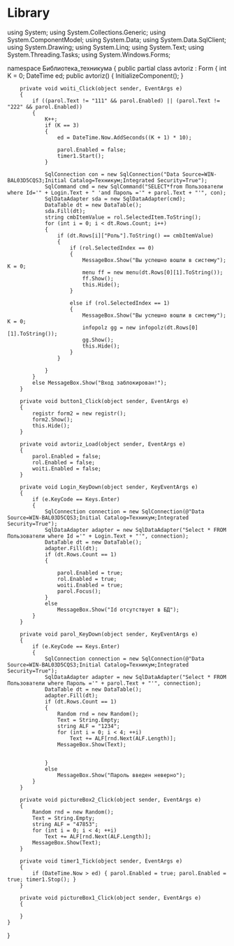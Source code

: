 # Library
using System;
using System.Collections.Generic;
using System.ComponentModel;
using System.Data;
using System.Data.SqlClient;
using System.Drawing;
using System.Linq;
using System.Text;
using System.Threading.Tasks;
using System.Windows.Forms;

namespace Библиотека_техникума
{
    public partial class avtoriz : Form
    {
        int K = 0;
        DateTime ed;
        public avtoriz()
        {
            InitializeComponent();
        }

        private void woiti_Click(object sender, EventArgs e)
        {
            if ((parol.Text != "111" && parol.Enabled) || (parol.Text != "222" && parol.Enabled))
            {
                K++;
                if (K == 3)
                {
                    ed = DateTime.Now.AddSeconds((K + 1) * 10);

                    parol.Enabled = false;
                    timer1.Start();
                }

                SqlConnection con = new SqlConnection("Data Source=WIN-BAL03D5CQS3;Initial Catalog=Техникум;Integrated Security=True");
                SqlCommand cmd = new SqlCommand("SELECT*from Пользователи where Id='" + Login.Text + " 'and Пароль ='" + parol.Text + "'", con);
                SqlDataAdapter sda = new SqlDataAdapter(cmd);
                DataTable dt = new DataTable();
                sda.Fill(dt);
                string cmbItemValue = rol.SelectedItem.ToString();
                for (int i = 0; i < dt.Rows.Count; i++)
                {
                    if (dt.Rows[i]["Роль"].ToString() == cmbItemValue)
                    {
                        if (rol.SelectedIndex == 0)
                        {
                            MessageBox.Show("Вы успешно вошли в систему"); K = 0;
                            menu ff = new menu(dt.Rows[0][1].ToString());
                            ff.Show();
                            this.Hide();
                        }

                        else if (rol.SelectedIndex == 1)
                        {
                            MessageBox.Show("Вы успешно вошли в систему"); K = 0;
                            infopolz gg = new infopolz(dt.Rows[0][1].ToString());
                            gg.Show();
                            this.Hide();
                        }
                    }
                    
                }
            }
            else MessageBox.Show("Вход заблокирован!");
        }

        private void button1_Click(object sender, EventArgs e)
        {
            registr form2 = new registr();
            form2.Show();
            this.Hide();
        }

        private void avtoriz_Load(object sender, EventArgs e)
        {
            parol.Enabled = false;
            rol.Enabled = false;
            woiti.Enabled = false;
        }

        private void Login_KeyDown(object sender, KeyEventArgs e)
        {
            if (e.KeyCode == Keys.Enter)
            {
                SqlConnection connection = new SqlConnection(@"Data Source=WIN-BAL03D5CQS3;Initial Catalog=Техникум;Integrated Security=True");
                SqlDataAdapter adapter = new SqlDataAdapter("Select * FROM Пользователи where Id ='" + Login.Text + "'", connection);
                DataTable dt = new DataTable();
                adapter.Fill(dt);
                if (dt.Rows.Count == 1)
                {

                    parol.Enabled = true;
                    rol.Enabled = true;
                    woiti.Enabled = true;
                    parol.Focus();
                }
                else
                    MessageBox.Show("Id отсутствует в БД");
            }
        }

        private void parol_KeyDown(object sender, KeyEventArgs e)
        {
            if (e.KeyCode == Keys.Enter)
            {
                SqlConnection connection = new SqlConnection(@"Data Source=WIN-BAL03D5CQS3;Initial Catalog=Техникум;Integrated Security=True");
                SqlDataAdapter adapter = new SqlDataAdapter("Select * FROM Пользователи where Пароль ='" + parol.Text + "'", connection);
                DataTable dt = new DataTable();
                adapter.Fill(dt);
                if (dt.Rows.Count == 1)
                {
                    Random rnd = new Random();
                    Text = String.Empty;
                    string ALF = "1234";
                    for (int i = 0; i < 4; ++i)
                        Text += ALF[rnd.Next(ALF.Length)];
                    MessageBox.Show(Text);


                }
                else
                    MessageBox.Show("Пароль введен неверно");
            }
        }

        private void pictureBox2_Click(object sender, EventArgs e)
        {
            Random rnd = new Random();
            Text = String.Empty;
            string ALF = "47853";
            for (int i = 0; i < 4; ++i)
                Text += ALF[rnd.Next(ALF.Length)];
            MessageBox.Show(Text);
        }

        private void timer1_Tick(object sender, EventArgs e)
        {
            if (DateTime.Now > ed) { parol.Enabled = true; parol.Enabled = true; timer1.Stop(); }
        }

        private void pictureBox1_Click(object sender, EventArgs e)
        {

        }
    }
}
